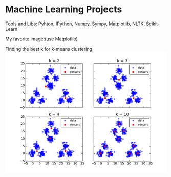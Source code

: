 Machine Learning Projects
================
Tools and Libs: 
Pyhton, IPython, Numpy, Sympy, Matplotlib, NLTK, Scikit-Learn

My favorite image:(use Matplotlib)

Finding the best k for k-means clustering
![alt tag](https://github.com/zhongyn/machine-learning/blob/master/project3/image/22.png)
